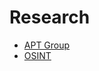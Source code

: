 # Research
- [APT Group](https://github.com/mether049/Research/tree/master/APT)
- [OSINT](https://github.com/mether049/Research/blob/master/OSINT/README.md)
